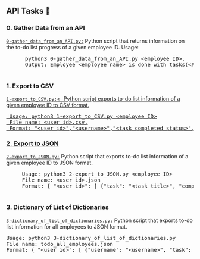  <h2>API Tasks 📃</h2>
    <h3>0. Gather Data from an API</h3>
    <p>
        <code><a href="https://github.com/NyasimiPhilip/alx-system_engineering-devops/blob/master/0x15-api/0-gather_data_from_an_API.py">0-gather_data_from_an_API.py:</a></code>
     Python script that returns information on the to-do list progress of a given employee ID.
Usage: 
     <pre>
      python3 0-gather_data_from_an_API.py &lt;employee ID&gt;.
      Output: Employee &lt;employee name&gt; is done with tasks(&lt;# completed tasks&gt;/&lt;total # tasks&gt;):
     </pre>
    </p>    
    <h3>1. Export to CSV</h3>
    <p>
        <code><a href="https://github.com/NyasimiPhilip/alx-system_engineering-devops/blob/master/0x15-api/1-export_to_CSV.py">1-export_to_CSV.py:< </code>
     Python script exports to-do list information of a given employee ID to CSV format.
<pre>
 Usage: python3 1-export_to_CSV.py &lt;employee ID&gt;
 File name: &lt;user id&gt;.csv.
 Format: "&lt;user id&gt;","&lt;username&gt;","&lt;task completed status&gt;","&lt;task title&gt;"
</pre>
    </p>
    <h3>2. Export to JSON</h3>
    <p>
      <code><a href="https://github.com/NyasimiPhilip/alx-system_engineering-devops/blob/master/0x15-api/2-export_to_JSON.py">2-export_to_JSON.py:</a></code>
     Python script that exports to-do list information of a given employee ID to JSON format.
     <pre>
     Usage: python3 2-export_to_JSON.py &lt;employee ID&gt;
     File name: &lt;user id&gt;.json
     Format: { "&lt;user id&gt;": [ {"task": "&lt;task title&gt;", "completed": &lt;task completed status&gt;, "username": "&lt;username&gt;"}}, ... ]}
     </pre>
    </p>
    <h3>3. Dictionary of List of Dictionaries</h3>
    <p>
        <code><a href="https://github.com/NyasimiPhilip/alx-system_engineering-devops/blob/master/0x15-api/3-dictionary_of_list_of_dictionaries">3-dictionary_of_list_of_dictionaries.py:</a></code> Python script that exports to-do list information for all employees to JSON format.
     <pre>
Usage: python3 3-dictionary_of_list_of_dictionaries.py
File name: todo_all_employees.json
Format: { "&lt;user id&gt;": [ {"username": "&lt;username&gt;", "task": "&lt;task title&gt;", "completed": &lt;task completed status&gt;}, {"username": "&lt;username&gt;", "task": "&lt;task title&gt;", "completed": &lt;task completed status&gt;}, ... ], "&lt;user id&gt;": [ {"username": "&lt;username&gt;", "task": "&lt;task title&gt;", "completed": &lt;task completed status&gt;}, {"username": "&lt;username&gt;", "task": "&lt;task title&gt;", "completed": &lt;task completed status&gt;}, ... ]}
     </pre>
    </p>
